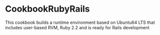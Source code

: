 # CookbookRubyRails

This cookbook builds a runtime environment based on Ubuntu64 LTS that
includes user-based RVM, Ruby 2.2 and is ready for Rails development

